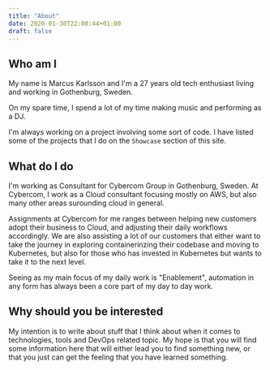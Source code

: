 ```yaml
---
title: "About"
date: 2020-01-30T22:00:44+01:00
draft: false
---
```


## Who am I

My name is Marcus Karlsson and I'm a 27 years old tech enthusiast living and working in Gothenburg, Sweden.

On my spare time, I spend a lot of my time making music and performing as a DJ. 

I'm always working on a project involving some sort of code. I have listed some of the projects that I do on the `Showcase` section of this site.

## What do I do

I'm working as Consultant for Cybercom Group in Gothenburg, Sweden.
At Cybercom, I work as a Cloud consultant focusing mostly on AWS, but also many other areas surounding cloud in general.

Assignments at Cybercom for me ranges between helping new customers adopt their business to Cloud, and adjusting their daily workflows accordingly.
We are also assisting a lot of our customers that either want to take the journey in exploring containerinzing their codebase and moving to Kubernetes, but also for those who has invested in Kubernetes but wants to take it to the next level.

Seeing as my main focus of my daily work is "Enablement", automation in any form has always been a core part of my day to day work.

## Why should you be interested

My intention is to write about stuff that I think about when it comes to technologies, tools and DevOps related topic. My hope is that you will find some information here that will either lead you to find something new, or that you just can get the feeling that you have learned something.